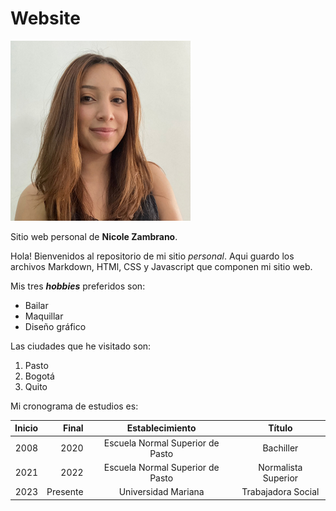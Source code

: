 # Website

![foto de Nicole](Nicole.png)

Sitio web personal de **Nicole Zambrano**.

Hola! Bienvenidos al repositorio de mi sitio _personal_. Aqui guardo los archivos Markdown, HTMl, CSS y Javascript que componen mi sitio web.

Mis tres **_hobbies_** preferidos son:

- Bailar
- Maquillar
- Diseño gráfico

Las ciudades que he visitado son:

1. Pasto
1. Bogotá
1. Quito

Mi cronograma de estudios es:

|Inicio|Final|Establecimiento|Título|
|------:|-----:|:---------------:|:-----:|
|2008|2020|Escuela Normal Superior de Pasto|Bachiller|
|2021|2022| Escuela Normal Superior de Pasto|Normalista Superior|
|2023|Presente|Universidad Mariana|Trabajadora Social|